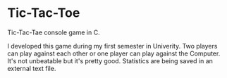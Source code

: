 # Tic-Tac-Toe
Tic-Tac-Tae console game in C.

I developed this game during my first semester in Univerity. Two players can play against each other or one player can play against the Computer. It's not unbeatable but it's pretty good. Statistics are being saved in an external text file. 
